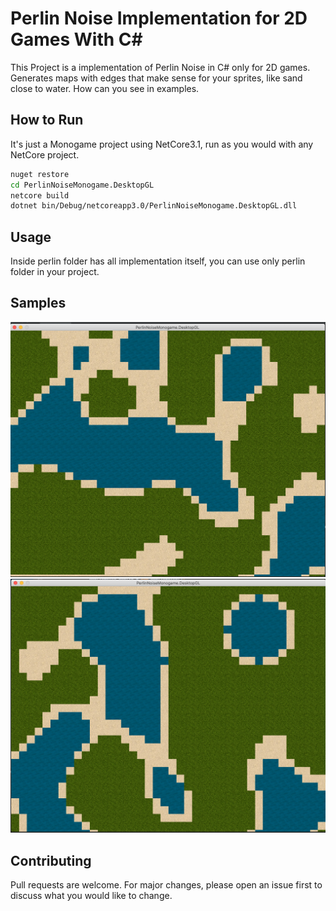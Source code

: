 # Perlin Noise Implementation for 2D Games With C#

This Project is a implementation of Perlin Noise in C# only for 2D games.
Generates maps with edges that make sense for your sprites, like sand close to water. How can you see in examples.

## How to Run

It's just a Monogame project using NetCore3.1, run as you would with any NetCore project.

```bash
nuget restore
cd PerlinNoiseMonogame.DesktopGL
netcore build
dotnet bin/Debug/netcoreapp3.0/PerlinNoiseMonogame.DesktopGL.dll
```

## Usage
Inside perlin folder has all implementation itself, you can use only perlin folder in your project.

## Samples
![](sample1.png)
![](sample2.png)

## Contributing
Pull requests are welcome. For major changes, please open an issue first to discuss what you would like to change.

